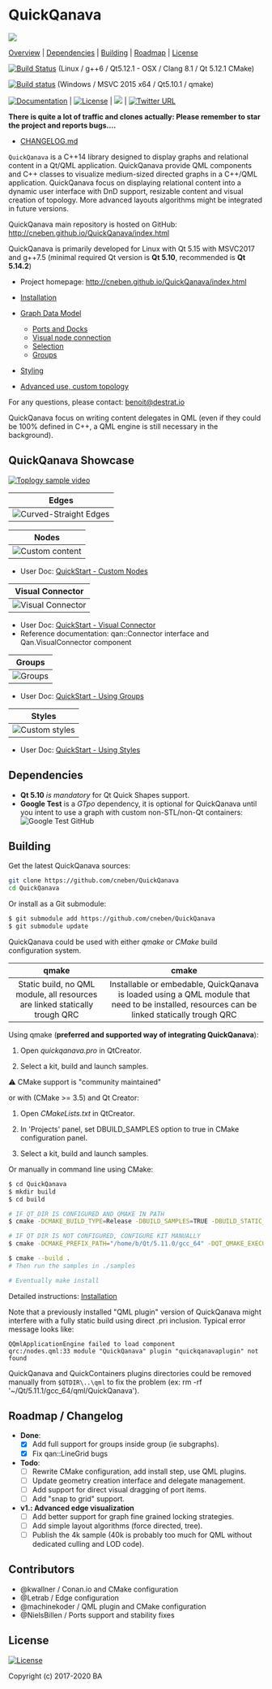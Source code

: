 # QuickQanava 

![](https://github.com/cneben/QuickQanava/blob/master/doc/web/docs/images/home.png)

[Overview](#QuickQanava) |
[Dependencies](#Dependencies) |
[Building](#building) |
[Roadmap](#Roadmap) |
[License](#license)

[![Build Status](https://travis-ci.org/cneben/QuickQanava.svg?branch=master)](https://travis-ci.org/cneben/QuickQanava)  (Linux / g++6 / Qt5.12.1 - OSX / Clang 8.1 / Qt 5.12.1 CMake)

[![Build status](https://ci.appveyor.com/api/projects/status/ghpiaqqew63er8ea?svg=true)](https://ci.appveyor.com/project/cneben/quickqanava) (Windows / MSVC 2015 x64 / Qt5.10.1 / qmake)

[![Documentation](https://img.shields.io/badge/docs-doxygen-blue.svg)](http://cneben.github.io/QuickQanava/) |
[![License](https://img.shields.io/badge/License-BSD%203--Clause-blue.svg)](https://opensource.org/licenses/BSD-3-Clause) |
![](https://img.shields.io/badge/version-0.20.0-blue.svg) |
[![Twitter URL](https://img.shields.io/twitter/url/https/twitter.com/fold_left.svg?style=social&label=Follow%20%40QuickQanava)](https://twitter.com/QuickQanava)

**There is quite a lot of traffic and clones actually: Please remember to star the project and reports bugs....**

+ [CHANGELOG.md](CHANGELOG.md)

`QuickQanava` is a C++14 library designed to display graphs and relational content in a Qt/QML application. QuickQanava provide QML components and C++ classes to visualize medium-sized directed graphs in a C++/QML application. QuickQanava focus on displaying relational content into a dynamic user interface with DnD support, resizable content and visual creation of topology. More advanced layouts algorithms might be integrated in future versions.

QuickQanava main repository is hosted on GitHub: http://cneben.github.io/QuickQanava/index.html

QuickQanava is primarily developed for Linux with Qt 5.15 with MSVC2017 and g++7.5 (minimal required Qt version is **Qt 5.10**, recommended is **Qt 5.14.2**)

+ Project homepage: http://cneben.github.io/QuickQanava/index.html

+ [Installation](http://cneben.github.io/QuickQanava/installation.html)
+ [Graph Data Model](http://cneben.github.io/QuickQanava/graph.html#data-model)
  + [Ports and Docks](http://cneben.github.io/QuickQanava/nodes.html#docks-and-ports)
  + [Visual node connection](http://cneben.github.io/QuickQanava/edges.html#visual-creation-of-edges)
  + [Selection](http://cneben.github.io/QuickQanava/nodes.html#selection)
  + [Groups](http://cneben.github.io/QuickQanava/nodes.html#grouping-nodes)
+ [Styling](http://cneben.github.io/QuickQanava/styles.html)
+ [Advanced use, custom topology](http://cneben.github.io/QuickQanava/advanced.html)


For any questions, please contact: benoit@destrat.io

QuickQanava focus on writing content delegates in QML (even if they could be 100% defined in C++, a QML engine is still necessary in the background).

## QuickQanava Showcase

[![Toplogy sample video](https://img.youtube.com/vi/bUTO_PeegP4/0.jpg)](https://www.youtube.com/watch?v=bUTO_PeegP4)

| Edges       | 
| :---:       |
| ![Curved-Straight Edges](https://github.com/cneben/QuickQanava/blob/master/doc/web/docs/images/edges-curved-straight.gif) |

| Nodes       | 
| :---:       |
| ![Custom content](https://github.com/cneben/QuickQanava/blob/master/doc/web/docs/images/sample-nodes.gif) |

  - User Doc:  [QuickStart - Custom Nodes](http://cneben.github.io/QuickQanava/topology/index.html#displaying-custom-nodes)

| Visual Connector       |   
| :---:                  | 
![Visual Connector](https://github.com/cneben/QuickQanava/blob/master/doc/web/docs/images/sample-dataflow-short.gif) |

  - User Doc:  [QuickStart - Visual Connector](http://cneben.github.io/QuickQanava/topology/index.html#visual-connection-of-nodes)
  - Reference documentation: qan::Connector interface and Qan.VisualConnector component

| Groups       | 
| :---:        | 
| ![Groups](https://github.com/cneben/QuickQanava/blob/master/doc/web/docs/nodes/sample-groups.gif) |

  - User Doc:  [QuickStart - Using Groups](http://cneben.github.io/QuickQanava/topology/index.html#using-groups)

| Styles       |
| :---:        | 
| ![Custom styles](https://github.com/cneben/QuickQanava/blob/master/doc/web/docs/images/sample-styles.gif) |

  - User Doc:  [QuickStart - Using Styles](http://cneben.github.io/QuickQanava/styles/index.html)

## Dependencies

- **Qt 5.10** _is mandatory_ for Qt Quick Shapes support.
- **Google Test** is a *GTpo* dependency, it is optional for QuickQanava until you intent to use a graph with custom non-STL/non-Qt containers: ![Google Test GitHub](https://github.com/google/googletest)

## Building

Get the latest QuickQanava sources:

```sh
git clone https://github.com/cneben/QuickQanava
cd QuickQanava
```

Or install as a Git submodule:

```sh
$ git submodule add https://github.com/cneben/QuickQanava
$ git submodule update
```

QuickQanava could be used with either _qmake_ or _CMake_ build configuration system.

| qmake                | cmake             | 
| :---:                | :---:             | 
| Static build, no QML module, all resources are linked statically trough QRC | Installable or embedable, QuickQanava is loaded using a QML module that need to be installed, resources can be linked statically trough QRC | 


Using qmake (**preferred and supported way of integrating QuickQanava**):

1. Open _quickqanava.pro_ in QtCreator.

2. Select a kit, build and launch samples.


:warning: CMake support is "community maintained"

or with (CMake >= 3.5) and Qt Creator:

1. Open _CMakeLists.txt_ in QtCreator.

2. In 'Projects' panel, set DBUILD_SAMPLES option to true in CMake configuration panel.

3. Select a kit, build and launch samples.

Or manually in command line using CMake:

```sh
$ cd QuickQanava
$ mkdir build
$ cd build

# IF QT_DIR IS CONFIGURED AND QMAKE IN PATH
$ cmake -DCMAKE_BUILD_TYPE=Release -DBUILD_SAMPLES=TRUE -DBUILD_STATIC_QRC=TRUE ..

# IF QT DIR IS NOT CONFIGURED, CONFIGURE KIT MANUALLY
$ cmake -DCMAKE_PREFIX_PATH="/home/b/Qt/5.11.0/gcc_64" -DQT_QMAKE_EXECUTABLE="/home/b/Qt/5.11.0/gcc_64/bin/qmake"  -DBUILD_SAMPLES=TRUE -DBUILD_STATIC_QRC=TRUE ../QuickQanava/

$ cmake --build .
# Then run the samples in ./samples

# Eventually make install
```

Detailed instructions:  [Installation](http://cneben.github.io/QuickQanava/installation/index.html)

Note that a previously installed "QML plugin" version of QuickQanava might interfere with a fully static build using direct .pri inclusion. Typical error message looks like:

```
QQmlApplicationEngine failed to load component
qrc:/nodes.qml:33 module "QuickQanava" plugin "quickqanavaplugin" not found
```

QuickQanava and QuickContainers plugins directories could be removed manually from `$QTDIR\..\qml` to fix the problem (ex: rm -rf '~/Qt/5.11.1/gcc_64/qml/QuickQanava').

## Roadmap / Changelog

  - **Done**:
    - [X] Add full support for groups inside group (ie subgraphs).
    - [X] Fix qan::LineGrid bugs
  - **Todo**:
    - [ ] Rewrite CMake configuration, add install step, use QML plugins.
    - [ ] Update geometry creation interface and delegate management.
    - [ ] Add support for direct visual dragging of port items.
    - [ ] Add "snap to grid" support.
  - **v1.: Advanced edge visualization**
    - [ ] Add better support for graph fine grained locking strategies.
    - [ ] Add simple layout algorithms (force directed, tree).
    - [ ] Publish the 4k sample (40k is probably too much for QML without dedicated culling and LOD code).

## Contributors

 - @kwallner / Conan.io and CMake configuration
 - @Letrab / Edge configuration
 - @machinekoder / QML plugin and CMake configuration
 - @NielsBillen / Ports support and stability fixes

## License

[![License](https://img.shields.io/badge/License-BSD%203--Clause-blue.svg)](https://opensource.org/licenses/BSD-3-Clause)

Copyright (c) 2017-2020 BA


